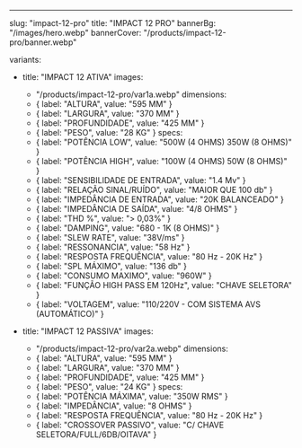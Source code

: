 ---
slug: "impact-12-pro"
title: "IMPACT 12 PRO"
bannerBg: "/images/hero.webp"
bannerCover: "/products/impact-12-pro/banner.webp"

variants:
  - title: "IMPACT 12 ATIVA"
    images:
      - "/products/impact-12-pro/var1a.webp"
    dimensions:
      - { label: "ALTURA", value: "595 MM" }
      - { label: "LARGURA", value: "370 MM" }
      - { label: "PROFUNDIDADE", value: "425 MM" }
      - { label: "PESO", value: "28 KG" }
    specs:
      - { label: "POTÊNCIA LOW", value: "500W (4 OHMS) 350W (8 OHMS)" }
      - { label: "POTÊNCIA HIGH", value: "100W (4 OHMS) 50W (8 OHMS)" }
      - { label: "SENSIBILIDADE DE ENTRADA", value: "1.4 Mv" }
      - { label: "RELAÇÃO SINAL/RUÍDO", value: "MAIOR QUE 100 db" }
      - { label: "IMPEDÂNCIA DE ENTRADA", value: "20K BALANCEADO" }
      - { label: "IMPEDÂNCIA DE SAÍDA", value: "4/8 OHMS" }
      - { label: "THD %", value: "> 0,03%" }
      - { label: "DAMPING", value: "680 - 1K (8 OHMS)" }
      - { label: "SLEW RATE", value: "38V/ms" }
      - { label: "RESSONANCIA", value: "58 Hz" }
      - { label: "RESPOSTA FREQUÊNCIA", value: "80 Hz - 20K Hz" }
      - { label: "SPL MÁXIMO", value: "136 db" }
      - { label: "CONSUMO MAXIMO", value: "960W" }
      - { label: "FUNÇÃO HIGH PASS EM 120Hz", value: "CHAVE SELETORA" }
      - { label: "VOLTAGEM", value: "110/220V - COM SISTEMA AVS (AUTOMÁTICO)" }

  - title: "IMPACT 12 PASSIVA"
    images:
      - "/products/impact-12-pro/var2a.webp"
    dimensions:
      - { label: "ALTURA", value: "595 MM" }
      - { label: "LARGURA", value: "370 MM" }
      - { label: "PROFUNDIDADE", value: "425 MM" }
      - { label: "PESO", value: "24 KG" }
    specs:
      - { label: "POTÊNCIA MÁXIMA", value: "350W RMS" }
      - { label: "IMPEDÂNCIA", value: "8 OHMS" }
      - { label: "RESPOSTA FREQUÊNCIA", value: "80 Hz - 20K Hz" }
      - { label: "CROSSOVER PASSIVO", value: "C/ CHAVE SELETORA/FULL/6DB/OITAVA" } 